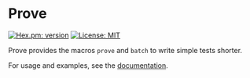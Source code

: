 # Prove
[![Hex.pm: version](https://img.shields.io/hexpm/v/prove.svg?style=flat-square)](https://hex.pm/packages/prove)
[![License: MIT](https://img.shields.io/badge/License-MIT-yellow.svg?style=flat-square)](https://github.com/hrzndhrn/prove/blob/main/LICENSE.md)


Prove provides the macros `prove` and `batch` to write simple tests shorter.

For usage and examples, see the [documentation](https://hexdocs.pm/prove/Prove.html).
